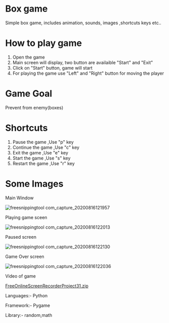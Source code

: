 # Box game
Simple box game, includes animation, sounds, images ,shortcuts keys etc..
# How to play game
1. Open the game
2. Main screen will display, two button are availaible "Start" and "Exit" 
3. Click on "Start" button, game will start
4. For playing the game use "Left" and "Right" button for moving the player
# Game Goal
Prevent from enemy(boxes)
# Shortcuts
1. Pause the game ,Use "p" key
2. Continue the game ,Use "c" key
3. Exit the game ,Use "e" key
4. Start the game ,Use "s" key
4. Restart the game ,Use "r" key
# Some Images
Main Window

![freesnippingtool com_capture_20200816121957](https://user-images.githubusercontent.com/58354473/90332823-e589c800-dfdd-11ea-96ff-a01eaeff8b2d.png)

Playing game sceen

![freesnippingtool com_capture_20200816122013](https://user-images.githubusercontent.com/58354473/90332824-e589c800-dfdd-11ea-8527-d0ff646b7c0a.png)

Paused screen

![freesnippingtool com_capture_20200816122130](https://user-images.githubusercontent.com/58354473/90332821-e3c00480-dfdd-11ea-982d-6ca0a50b3ae6.png)

Game Over screen

![freesnippingtool com_capture_20200816122036](https://user-images.githubusercontent.com/58354473/90332826-e6225e80-dfdd-11ea-935e-31ca19286ee4.png)

Video of game

[FreeOnlineScreenRecorderProject31.zip](https://github.com/abhishekgoyal-a11y/box-game-pygame/files/5080534/FreeOnlineScreenRecorderProject31.zip)

Languages:- Python

Framework:- Pygame

Library:- random,math

